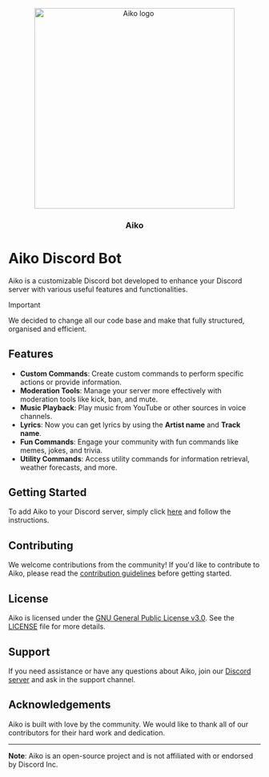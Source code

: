 
<p align="center">
  <a href="https://github.com/Aiko-Discord-Bot/Aiko">
  <img src="assets/Aiko.png" alt="Aiko logo" height="400"/>
     </a>

   <h3 align="center">Aiko</h3>
   </p>

# Aiko Discord Bot

Aiko is a customizable Discord bot developed to enhance your Discord server with various useful features and functionalities.
> [!IMPORTANT]
> We decided to change all our code base and make that fully structured, organised and efficient.

## Features

- **Custom Commands**: Create custom commands to perform specific actions or provide information.
- **Moderation Tools**: Manage your server more effectively with moderation tools like kick, ban, and mute.
- **Music Playback**: Play music from YouTube or other sources in voice channels.
- **Lyrics**: Now you can get lyrics by using the **Artist name** and **Track name**.
- **Fun Commands**: Engage your community with fun commands like memes, jokes, and trivia.
- **Utility Commands**: Access utility commands for information retrieval, weather forecasts, and more.

## Getting Started

To add Aiko to your Discord server, simply click [here](#) and follow the instructions.

## Contributing

We welcome contributions from the community! If you'd like to contribute to Aiko, please read the [contribution guidelines](CONTRIBUTING.md) before getting started.

## License

Aiko is licensed under the [GNU General Public License v3.0](LICENSE). See the [LICENSE](LICENSE) file for more details.

## Support

If you need assistance or have any questions about Aiko, join our [Discord server](https://discord.gg/YgEWR9mKU9) and ask in the support channel.

## Acknowledgements

Aiko is built with love by the community. We would like to thank all of our contributors for their hard work and dedication.

---

**Note**: Aiko is an open-source project and is not affiliated with or endorsed by Discord Inc.
